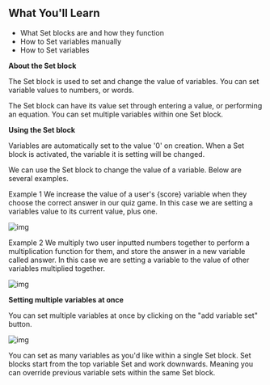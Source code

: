 ## What You'll Learn

- What Set blocks are and how they function
- How to Set variables manually
- How to Set variables 


**About the Set block**

The Set block is used to set and change the value of variables. You can set variable values to numbers, or words. 

The Set block can have its value set through entering a value, or performing an equation. You can set multiple variables within one Set block.



**Using the Set block** 

Variables are automatically set to the value '0' on creation. When a Set block is activated, the variable it is setting will be changed.

We can use the Set block to change the value of a variable. Below are several examples.

Example 1 We increase the value of a user's {score} variable when they choose the correct answer in our quiz game. In this case we are setting a variables value to its current value, plus one. 

![img](https://i.imgur.com/qC3FM6v.png)

Example 2 We multiply two user inputted numbers together to perform a multiplication function for them, and store the answer in a new variable called answer. In this case we are setting a variable to the value of other variables multiplied together.

![img](https://i.imgur.com/qRiF6I2.png)

**Setting multiple variables at once**

You can set multiple variables at once by clicking on the "add variable set" button.

![img](https://i.imgur.com/e6yLNtz.png)

You can set as many variables as you'd like within a single Set block. Set blocks start from the top variable Set and work downwards. Meaning you can override previous variable sets within the same Set block.
